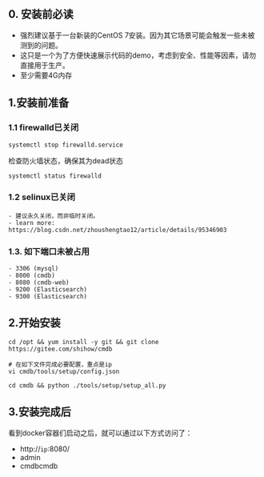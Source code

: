 ## 0. 安装前必读
- 强烈建议基于一台新装的CentOS 7安装。因为其它场景可能会触发一些未被测到的问题。
- 这只是一个为了方便快速展示代码的demo，考虑到安全、性能等因素，请勿直接用于生产。
- 至少需要4G内存

## 1.安装前准备

### 1.1 firewalld已关闭
```
systemctl stop firewalld.service
```
检查防火墙状态，确保其为dead状态
```
systemctl status firewalld
```
### 1.2 selinux已关闭
    - 建议永久关闭，而非临时关闭。
    - learn more: https://blog.csdn.net/zhoushengtao12/article/details/95346903
### 1.3. 如下端口未被占用
    - 3306 (mysql)
    - 8000 (cmdb)
    - 8080 (cmdb-web)
    - 9200 (Elasticsearch)
    - 9300 (Elasticsearch)

## 2.开始安装
```
cd /opt && yum install -y git && git clone https://gitee.com/shihow/cmdb

# 在如下文件完成必要配置，重点是ip
vi cmdb/tools/setup/config.json

cd cmdb && python ./tools/setup/setup_all.py
```

## 3.安装完成后
看到docker容器们启动之后，就可以通过以下方式访问了：
- http://`ip`:8080/
- admin
- cmdbcmdb
